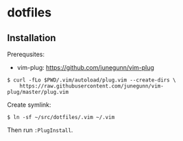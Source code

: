 # dotfiles

## Installation

Prerequsites:

- vim-plug: https://github.com/junegunn/vim-plug

```console
$ curl -fLo $PWD/.vim/autoload/plug.vim --create-dirs \
    https://raw.githubusercontent.com/junegunn/vim-plug/master/plug.vim
```

Create symlink:

```console
$ ln -sf ~/src/dotfiles/.vim ~/.vim
```

Then run `:PlugInstall`.

